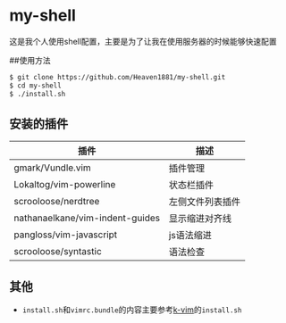 # my-shell
这是我个人使用shell配置，主要是为了让我在使用服务器的时候能够快速配置

##使用方法
```bash
$ git clone https://github.com/Heaven1881/my-shell.git
$ cd my-shell
$ ./install.sh
```

## 安装的插件

| 插件                            | 描述             |
|---------------------------------|------------------|
| gmark/Vundle.vim                | 插件管理         |
| Lokaltog/vim-powerline          | 状态栏插件       |
| scrooloose/nerdtree             | 左侧文件列表插件 |
| nathanaelkane/vim-indent-guides | 显示缩进对齐线   |
| pangloss/vim-javascript         | js语法缩进       |
| scrooloose/syntastic            | 语法检查         |

## 其他
- `install.sh`和`vimrc.bundle`的内容主要参考[k-vim](https://github.com/wklken/k-vim)的`install.sh`
